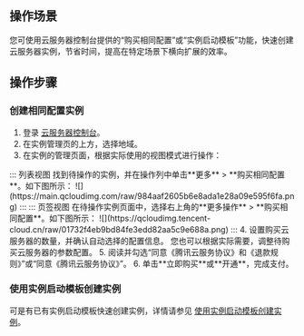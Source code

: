 ## 操作场景
您可使用云服务器控制台提供的“购买相同配置”或“实例启动模板”功能，快速创建云服务器实例，节省时间，提高在特定场景下横向扩展的效率。


## 操作步骤

### 创建相同配置实例
1. 登录 [云服务器控制台](https://console.cloud.tencent.com/cvm/instance/index?rid=19)。
2. 在实例管理页的上方，选择地域。
3. 在实例的管理页面，根据实际使用的视图模式进行操作：
<dx-tabs>
::: 列表视图
找到待操作的实例，并在操作列中单击**更多** > **购买相同配置**。如下图所示：
![](https://main.qcloudimg.com/raw/984aaf2605b6e8ada1e28a09e595f6fa.png)
:::
::: 页签视图
在待操作实例页面中，选择右上角的**更多操作** > **购买相同配置**。如下图所示：
![](https://qcloudimg.tencent-cloud.cn/raw/01732f4eb9bd84fe3edd82aa5c9e688a.png)
:::
</dx-tabs>
4. 设置购买云服务器的数量，并确认自动选择的配置信息。
您也可以根据实际需要，调整待购买云服务器的参数配置。
5. 阅读并勾选“同意《腾讯云服务协议》和《退款规则》”或“同意《腾讯云服务协议》”。
6. 单击**立即购买**或**开通**，完成支付。

### 使用实例启动模板创建实例
可是有已有实例启动模板快速创建实例，详情请参见 [使用实例启动模板创建实例](https://cloud.tencent.com/document/product/213/62034#.E4.BD.BF.E7.94.A8.E5.AE.9E.E4.BE.8B.E6.A8.A1.E6.9D.BF.E5.88.9B.E5.BB.BA.E5.AE.9E.E4.BE.8B[]())。


